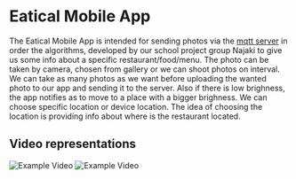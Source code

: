 # Eatical Mobile App

The Eatical Mobile App is intended for sending photos via the [mqtt server](https://github.com/StefanSrnjakov/eatical-mqtt-server) in order the algorithms, developed by our school project group Najaki to give us some info about a specific restaurant/food/menu. The photo can be taken by camera, chosen from gallery or we can shoot photos on interval. We can take as many photos as we want before uploading the wanted photo to our app and sending it to the server. Also if there is low brighness, the app notifies as to move to a place with a bigger brighness. We can choose specific location or device location. The idea of choosing the location is providing info about where is the restaurant located.

## Video representations

![Example Video](./eatical_mobile/video.gif)
![Example Video](./eatical_mobile/video1.gif)
